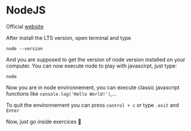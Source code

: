 # NodeJS

Official [website](https://nodejs.org/en/)

After install the LTS version, open terminal and type

```
node --version
```

And you are supposed to get the version of node version installed on your computer.
You can now execute node to play with javascirpt, just type:

```
node
```

Now you are in node environnement, you can execute classic javascript functions like `console.log('Hello World!')`,...

To quit the environnement you can press `control + c` or type `.exit` and `Enter`

Now, just go inside exercices 💪
